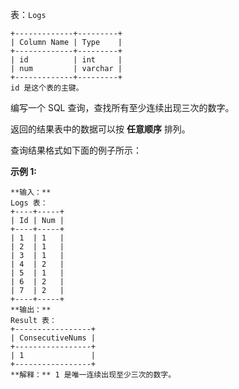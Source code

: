 表：`Logs`

    
    
    +-------------+---------+
    | Column Name | Type    |
    +-------------+---------+
    | id          | int     |
    | num         | varchar |
    +-------------+---------+
    id 是这个表的主键。



编写一个 SQL 查询，查找所有至少连续出现三次的数字。

返回的结果表中的数据可以按 **任意顺序** 排列。

查询结果格式如下面的例子所示：



**示例 1:**

    
    
    **输入：**
    Logs 表：
    +----+-----+
    | Id | Num |
    +----+-----+
    | 1  | 1   |
    | 2  | 1   |
    | 3  | 1   |
    | 4  | 2   |
    | 5  | 1   |
    | 6  | 2   |
    | 7  | 2   |
    +----+-----+
    **输出：**
    Result 表：
    +-----------------+
    | ConsecutiveNums |
    +-----------------+
    | 1               |
    +-----------------+
    **解释：** 1 是唯一连续出现至少三次的数字。

